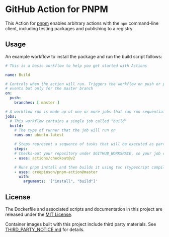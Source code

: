 # GitHub Action for PNPM

This Action for [pnpm](https://pnpm.js.org) enables arbitrary actions with the `npm` command-line client, including testing packages and publishing to a registry.

## Usage

An example workflow to install the package and run the build script follows:

```yaml
# This is a basic workflow to help you get started with Actions

name: Build

# Controls when the action will run. Triggers the workflow on push or pull request
# events but only for the master branch
on:
  push:
    branches: [ master ]

# A workflow run is made up of one or more jobs that can run sequentially or in parallel
jobs:
  # This workflow contains a single job called "build"
  build:
    # The type of runner that the job will run on
    runs-on: ubuntu-latest

    # Steps represent a sequence of tasks that will be executed as part of the job
    steps:
    # Checks-out your repository under $GITHUB_WORKSPACE, so your job can access it
    - uses: actions/checkout@v2

    # Runs pnpm install and then builds it using tsc (typescript compiler)
    - uses: creepinson/pnpm-action@master
      with:
        arguments: '["install", "build"]'
```

## License

The Dockerfile and associated scripts and documentation in this project are released under the [MIT License](LICENSE).

Container images built with this project include third party materials. See [THIRD_PARTY_NOTICE.md](THIRD_PARTY_NOTICE.md) for details.
